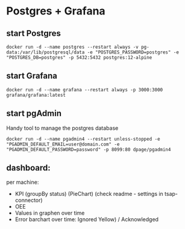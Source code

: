 # Postgres + Grafana


## start Postgres

`docker run -d --name postgres --restart always -v pg-data:/var/lib/postgresql/data -e "POSTGRES_PASSWORD=postgres" -e "POSTGRES_DB=postgres" -p 5432:5432 postgres:12-alpine`

## start Grafana

`docker run -d --name grafana --restart always -p 3000:3000 grafana/grafana:latest`


## start pgAdmin

Handy tool to manage the postgres database

`docker run -d --name pgadmin4 --restart unless-stopped -e "PGADMIN_DEFAULT_EMAIL=user@domain.com" -e "PGADMIN_DEFAULT_PASSWORD=password" -p 8099:80 dpage/pgadmin4`


## dashboard:

per machine:
  - KPI (groupBy status) (PieChart) (check readme - settings in tsap-connector)
  - OEE
  - Values in graphen over time
  - Error barchart over time: Ignored Yellow) / Acknowledged

